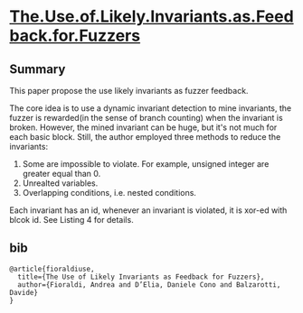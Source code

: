 # [The.Use.of.Likely.Invariants.as.Feedback.for.Fuzzers](http://s3.eurecom.fr/docs/usenixsec21_fioraldi.pdf)

## Summary

This paper propose the use likely invariants as fuzzer feedback.  

The core idea is to use a dynamic invariant detection to mine invariants, the fuzzer is rewarded(in the sense of branch counting) when the invariant is broken.
However, the mined invariant can be huge, but it's not much for each basic block. 
Still, the author employed three methods to reduce the invariants: 

1. Some are impossible to violate. For example, unsigned integer are greater equal than 0.
2. Unrealted variables.
3. Overlapping conditions, i.e. nested conditions.

Each invariant has an id, whenever an invariant is violated, it is xor-ed with blcok id.
See Listing 4 for details.               


## bib
```
@article{fioraldiuse,
  title={The Use of Likely Invariants as Feedback for Fuzzers},
  author={Fioraldi, Andrea and D’Elia, Daniele Cono and Balzarotti, Davide}
}
```